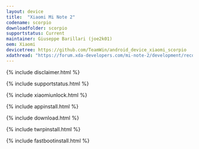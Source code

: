 ```yaml
---
layout: device
title:  "Xiaomi Mi Note 2"
codename: scorpio
downloadfolder: scorpio
supportstatus: Current
maintainer: Giuseppe Barillari (joe2k01)
oem: Xiaomi
devicetree: https://github.com/TeamWin/android_device_xiaomi_scorpio
xdathread: "https://forum.xda-developers.com/mi-note-2/development/recovery-twrp-xiaomi-mi-note-2-t3774171"
---
```


{% include disclaimer.html %}

{% include supportstatus.html %}

{% include xiaomiunlock.html %}

{% include appinstall.html %}

{% include download.html %}

{% include twrpinstall.html %}

{% include fastbootinstall.html %}
